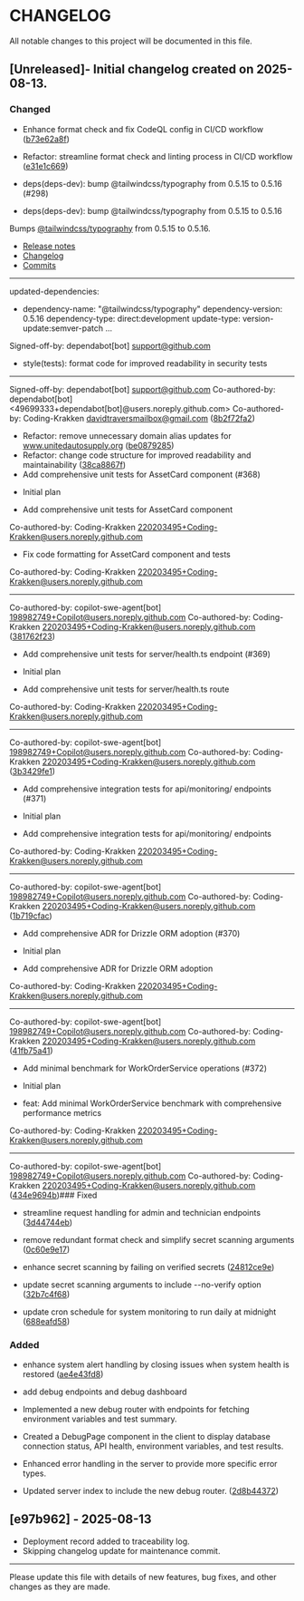 # CHANGELOG

All notable changes to this project will be documented in this file.

## [Unreleased]- Initial changelog created on 2025-08-13.

### Changed

- Enhance format check and fix CodeQL config in CI/CD workflow
  ([b73e62a8f](https://github.com/Coding-Krakken/MaintAInPro/commit/b73e62a8f656ce1a271be07ac2b332d8317773e6))

- Refactor: streamline format check and linting process in CI/CD workflow
  ([e31e1c669](https://github.com/Coding-Krakken/MaintAInPro/commit/e31e1c669af5f3257c12ca12a5c760cdca339fbf))

- deps(deps-dev): bump @tailwindcss/typography from 0.5.15 to 0.5.16 (#298)

* deps(deps-dev): bump @tailwindcss/typography from 0.5.15 to 0.5.16

Bumps
[@tailwindcss/typography](https://github.com/tailwindlabs/tailwindcss-typography)
from 0.5.15 to 0.5.16.

- [Release notes](https://github.com/tailwindlabs/tailwindcss-typography/releases)
- [Changelog](https://github.com/tailwindlabs/tailwindcss-typography/blob/main/CHANGELOG.md)
- [Commits](https://github.com/tailwindlabs/tailwindcss-typography/compare/v0.5.15...v0.5.16)

---

updated-dependencies:

- dependency-name: "@tailwindcss/typography" dependency-version: 0.5.16
  dependency-type: direct:development update-type: version-update:semver-patch
  ...

Signed-off-by: dependabot[bot] <support@github.com>

- style(tests): format code for improved readability in security tests

---

Signed-off-by: dependabot[bot] <support@github.com> Co-authored-by:
dependabot[bot] <49699333+dependabot[bot]@users.noreply.github.com>
Co-authored-by: Coding-Krakken <davidtraversmailbox@gmail.com>
([8b2f72fa2](https://github.com/Coding-Krakken/MaintAInPro/commit/8b2f72fa295d9fc53597b1883c51061e87acd162))

- Refactor: remove unnecessary domain alias updates for www.unitedautosupply.org
  ([be0879285](https://github.com/Coding-Krakken/MaintAInPro/commit/be0879285d48733dcc7ffe9978e050509088d4c2))
- Refactor: change code structure for improved readability and maintainability
  ([38ca8867f](https://github.com/Coding-Krakken/MaintAInPro/commit/38ca8867f88715ca308e998252ec7770c596e125))
- Add comprehensive unit tests for AssetCard component (#368)

* Initial plan

* Add comprehensive unit tests for AssetCard component

Co-authored-by: Coding-Krakken
<220203495+Coding-Krakken@users.noreply.github.com>

- Fix code formatting for AssetCard component and tests

Co-authored-by: Coding-Krakken
<220203495+Coding-Krakken@users.noreply.github.com>

---

Co-authored-by: copilot-swe-agent[bot]
<198982749+Copilot@users.noreply.github.com> Co-authored-by: Coding-Krakken
<220203495+Coding-Krakken@users.noreply.github.com>
([381762f23](https://github.com/Coding-Krakken/MaintAInPro/commit/381762f23b54fdf1d8ccd69120f60197400f8f5f))

- Add comprehensive unit tests for server/health.ts endpoint (#369)

* Initial plan

* Add comprehensive unit tests for server/health.ts route

Co-authored-by: Coding-Krakken
<220203495+Coding-Krakken@users.noreply.github.com>

---

Co-authored-by: copilot-swe-agent[bot]
<198982749+Copilot@users.noreply.github.com> Co-authored-by: Coding-Krakken
<220203495+Coding-Krakken@users.noreply.github.com>
([3b3429fe1](https://github.com/Coding-Krakken/MaintAInPro/commit/3b3429fe167dc091a7660c39f82b72c7953022c9))

- Add comprehensive integration tests for api/monitoring/ endpoints (#371)

* Initial plan

* Add comprehensive integration tests for api/monitoring/ endpoints

Co-authored-by: Coding-Krakken
<220203495+Coding-Krakken@users.noreply.github.com>

---

Co-authored-by: copilot-swe-agent[bot]
<198982749+Copilot@users.noreply.github.com> Co-authored-by: Coding-Krakken
<220203495+Coding-Krakken@users.noreply.github.com>
([1b719cfac](https://github.com/Coding-Krakken/MaintAInPro/commit/1b719cfaca3b3d2c48735a0edae19731f4f45ca9))

- Add comprehensive ADR for Drizzle ORM adoption (#370)

* Initial plan

* Add comprehensive ADR for Drizzle ORM adoption

Co-authored-by: Coding-Krakken
<220203495+Coding-Krakken@users.noreply.github.com>

---

Co-authored-by: copilot-swe-agent[bot]
<198982749+Copilot@users.noreply.github.com> Co-authored-by: Coding-Krakken
<220203495+Coding-Krakken@users.noreply.github.com>
([41fb75a41](https://github.com/Coding-Krakken/MaintAInPro/commit/41fb75a41055529a903604b11ff8991b54735246))

- Add minimal benchmark for WorkOrderService operations (#372)

* Initial plan

* feat: Add minimal WorkOrderService benchmark with comprehensive performance
  metrics

Co-authored-by: Coding-Krakken
<220203495+Coding-Krakken@users.noreply.github.com>

---

Co-authored-by: copilot-swe-agent[bot]
<198982749+Copilot@users.noreply.github.com> Co-authored-by: Coding-Krakken
<220203495+Coding-Krakken@users.noreply.github.com>
([434e9694b](https://github.com/Coding-Krakken/MaintAInPro/commit/434e9694b6f876dc88fa3980538298cf4902c30e))###
Fixed

- streamline request handling for admin and technician endpoints
  ([3d44744eb](https://github.com/Coding-Krakken/MaintAInPro/commit/3d44744eb559dec359c55d43234db85698434dae))

- remove redundant format check and simplify secret scanning arguments
  ([0c60e9e17](https://github.com/Coding-Krakken/MaintAInPro/commit/0c60e9e17a51afac44dffc1cc133851d4a8aa108))

- enhance secret scanning by failing on verified secrets
  ([24812ce9e](https://github.com/Coding-Krakken/MaintAInPro/commit/24812ce9ed435b1e46e81ebb618d6e7df56be239))

- update secret scanning arguments to include --no-verify option
  ([32b7c4f68](https://github.com/Coding-Krakken/MaintAInPro/commit/32b7c4f68029d9ac7a489e7523718c706ebd68a3))

- update cron schedule for system monitoring to run daily at midnight
  ([688eafd58](https://github.com/Coding-Krakken/MaintAInPro/commit/688eafd58ee9d1451ee8dd36d111b3b8f11da714))

### Added

- enhance system alert handling by closing issues when system health is restored
  ([ae4e43fd8](https://github.com/Coding-Krakken/MaintAInPro/commit/ae4e43fd8da702a05dab3a2beba510933a456fa0))

- add debug endpoints and debug dashboard

- Implemented a new debug router with endpoints for fetching environment
  variables and test summary.
- Created a DebugPage component in the client to display database connection
  status, API health, environment variables, and test results.
- Enhanced error handling in the server to provide more specific error types.
- Updated server index to include the new debug router.
  ([2d8b44372](https://github.com/Coding-Krakken/MaintAInPro/commit/2d8b4437263fb8ff5d2314f6a54d1f7ace081122))

## [e97b962] - 2025-08-13

- Deployment record added to traceability log.
- Skipping changelog update for maintenance commit.

---

Please update this file with details of new features, bug fixes, and other
changes as they are made.
